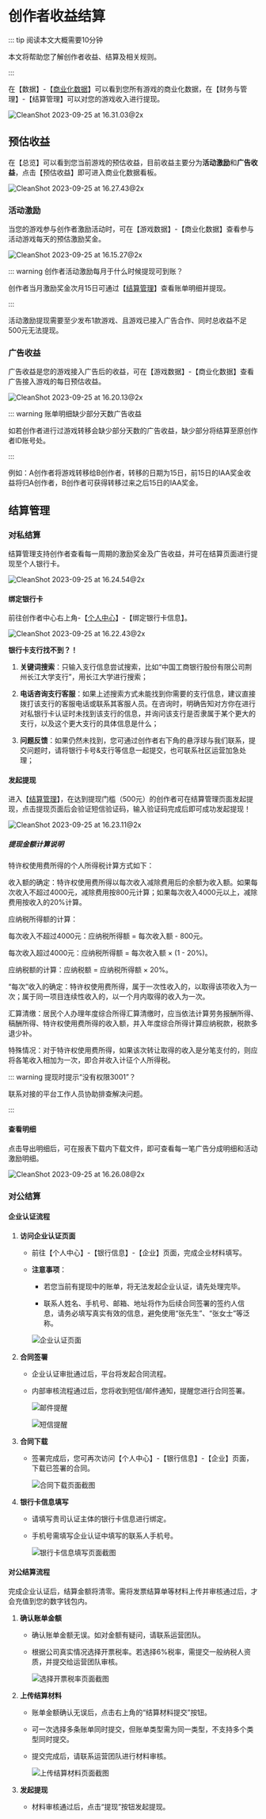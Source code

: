 # 创作者收益结算

::: tip 阅读本文大概需要10分钟

本文将帮助您了解创作者收益、结算及相关规则。

::: 

在【数据】-【[商业化数据](https://portal.ark.online/#/admin/commerce-data)】可以看到您所有游戏的商业化数据，在【财务与管理】-【结算管理】可以对您的游戏收入进行提现。

![CleanShot 2023-09-25 at 16.31.03@2x](https://arkimg.ark.online/CleanShot%202023-09-25%20at%2016.31.03@2x.webp)

## 预估收益

在【总览】可以看到您当前游戏的预估收益，目前收益主要分为**活动激励**和**广告收益**，点击【预估收益】即可进入商业化数据看板。

![CleanShot 2023-09-25 at 16.27.43@2x](https://arkimg.ark.online/CleanShot%202023-09-25%20at%2016.27.43@2x.webp)

### 活动激励

当您的游戏参与创作者激励活动时，可在【游戏数据】-【商业化数据】查看参与活动游戏每天的预估激励奖金。

![CleanShot 2023-09-25 at 16.15.27@2x](https://arkimg.ark.online/CleanShot%202023-09-25%20at%2016.15.27@2x.webp)

::: warning 创作者活动激励每月于什么时候提现可到账？

创作者当月激励奖金次月15日可通过【[结算管理](https://portal.ark.online/#/admin/settle-list)】查看账单明细并提现。

::: 

活动激励提现需要至少发布1款游戏、且游戏已接入广告合作、同时总收益不足500元无法提现。

### 广告收益

广告收益是您的游戏接入广告后的收益，可在【游戏数据】-【商业化数据】查看广告接入游戏的每日预估收益。

![CleanShot 2023-09-25 at 16.20.13@2x](https://arkimg.ark.online/CleanShot%202023-09-25%20at%2016.20.13@2x.webp)

::: warning 账单明细缺少部分天数广告收益

如若创作者进行过游戏转移会缺少部分天数的广告收益，缺少部分将结算至原创作者ID账号处。

:::  

例如：A创作者将游戏转移给B创作者，转移的日期为15日，前15日的IAA奖金收益将归A创作者，B创作者可获得转移过来之后15日的IAA奖金。

## 结算管理

### 对私结算
结算管理支持创作者查看每一周期的激励奖金及广告收益，并可在结算页面进行提现至个人银行卡。

![CleanShot 2023-09-25 at 16.24.54@2x](https://arkimg.ark.online/CleanShot%202023-09-25%20at%2016.24.54@2x.webp)

#### **绑定银行卡**

前往创作者中心右上角-【[个人中心](https://portal.ark.online/#/admin/person-center)】-【绑定银行卡信息】。

![CleanShot 2023-09-25 at 16.22.43@2x](https://arkimg.ark.online/CleanShot%202023-09-25%20at%2016.22.43@2x.webp)

**银行卡支行找不到？！**

1. **关键词搜索**：只输入支行信息尝试搜索，比如“中国工商银行股份有限公司荆州长江大学支行”，用长江大学进行搜索；
   
2. **电话咨询支行客服**：如果上述搜索方式未能找到你需要的支行信息，建议直接拨打该支行的客服电话或联系其客服人员。在咨询时，明确告知对方你在进行对私银行卡认证时未找到该支行的信息，并询问该支行是否隶属于某个更大的支行，以及这个更大支行的具体信息是什么；
   
3. **问题反馈**：如果仍然未找到，您可通过创作者右下角的悬浮球与我们联系，提交问题时，请将银行卡号&支行等信息一起提交，也可联系社区运营加急处理；

#### **发起提现**

进入【[结算管理](https://portal.ark.online/#/admin/settle-list)】，在达到提现门槛（500元）的创作者可在结算管理页面发起提现，点击提现页面后会验证短信验证码，输入验证码完成后即可成功发起提现！

![CleanShot 2023-09-25 at 16.23.11@2x](https://arkimg.ark.online/CleanShot%202023-09-25%20at%2016.23.11@2x.webp)

##### 提现金额计算说明

特许权使用费所得的个人所得税计算方式如下：

收入额的确定：特许权使用费所得以每次收入减除费用后的余额为收入额。如果每次收入不超过4000元，减除费用按800元计算；如果每次收入4000元以上，减除费用按收入的20%计算。

应纳税所得额的计算：

每次收入不超过4000元：应纳税所得额 = 每次收入额 - 800元。

每次收入超过4000元：应纳税所得额 = 每次收入额 × (1 - 20%)。

应纳税额的计算：应纳税额 = 应纳税所得额 × 20%。

“每次”收入的确定：特许权使用费所得，属于一次性收入的，以取得该项收入为一次；属于同一项目连续性收入的，以一个月内取得的收入为一次。

汇算清缴：居民个人办理年度综合所得汇算清缴时，应当依法计算劳务报酬所得、稿酬所得、特许权使用费所得的收入额，并入年度综合所得计算应纳税款，税款多退少补。

特殊情况：对于特许权使用费所得，如果该次转让取得的收入是分笔支付的，则应将各笔收入相加为一次，即合并收入计征个人所得税。


::: warning 提现时提示“没有权限3001”？

联系对接的平台工作人员协助排查解决问题。

::: 

#### **查看明细**

点击导出明细后，可在报表下载内下载文件，即可查看每一笔广告分成明细和活动激励明细。

![CleanShot 2023-09-25 at 16.26.08@2x](https://arkimg.ark.online/CleanShot%202023-09-25%20at%2016.26.08@2x.webp)

### **对公结算**
  
#### 企业认证流程  
  
1. **访问企业认证页面**
   
   - 前往【个人中心】-【银行信息】-【企业】页面，完成企业材料填写。
     
   - **注意事项**：
            
     - 若您当前有提现中的账单，将无法发起企业认证，请先处理完毕。
       
     - 联系人姓名、手机号、邮箱、地址将作为后续合同签署的签约人信息，请务必填写真实有效的信息，避免使用“张先生”、“张女士”等泛称。
         
     ![企业认证页面](https://qn-cdn.233leyuan.com/athena/online/5605d8c0c7df4229b4dd91a13a905901_405475924.webp) 
  
2. **合同签署**
   
   - 企业认证审批通过后，平台将发起合同流程。
     
   - 内部审核流程通过后，您将收到短信/邮件通知，提醒您进行合同签署。
       
     ![邮件提醒](https://qn-cdn.233leyuan.com/athena/online/2084b9cb0462498a8685b5ac9afcb440_405475925.webp)
     
     ![短信提醒](https://qn-cdn.233leyuan.com/athena/online/c64764ff5aa643f587fcf98dea399152_405475926.webp) 
  
3. **合同下载**
   
   - 签署完成后，您可再次访问【个人中心】-【银行信息】-【企业】页面，下载已签署的合同。
     
     ![合同下载页面截图](https://qn-cdn.233leyuan.com/athena/online/6d417c871e9d497da27d30cc2f5e95fb_405475927.webp) 
  
4. **银行卡信息填写**
   
   - 请填写贵司认证主体的银行卡信息进行绑定。
       
   - 手机号需填写企业认证中填写的联系人手机号。
     
     ![银行卡信息填写页面截图](https://qn-cdn.233leyuan.com/athena/online/462bf0eff6fc4e9ca1d11316898f3f2a_405475928.webp) 
  
#### 对公结算流程  
  
完成企业认证后，结算金额将清零。需将发票结算单等材料上传并审核通过后，才会充值到您的数字钱包内。  
  
1. **确认账单金额**
   
   - 确认账单金额无误。如对金额有疑问，请联系运营团队。
     
   - 根据公司真实情况选择开票税率。若选择6%税率，需提交一般纳税人资质，并提交给运营团队审核。
      
     ![选择开票税率页面截图](https://qn-cdn.233leyuan.com/athena/online/e91a2ad6e28e48f4a953322ff2bb46c8_405475929.webp) 
  
2. **上传结算材料**
   
   - 账单金额确认无误后，点击右上角的“结算材料提交”按钮。
     
   - 可一次选择多条账单同时提交，但账单类型需为同一类型，不支持多个类型同时提交。
      
   - 提交完成后，请联系运营团队进行材料审核。
     
     ![上传结算材料页面截图](https://qn-cdn.233leyuan.com/athena/online/9ec831ac5501472f8a907222a3462419_405475930.webp) 
  
3. **发起提现**
   
   - 材料审核通过后，点击“提现”按钮发起提现。

